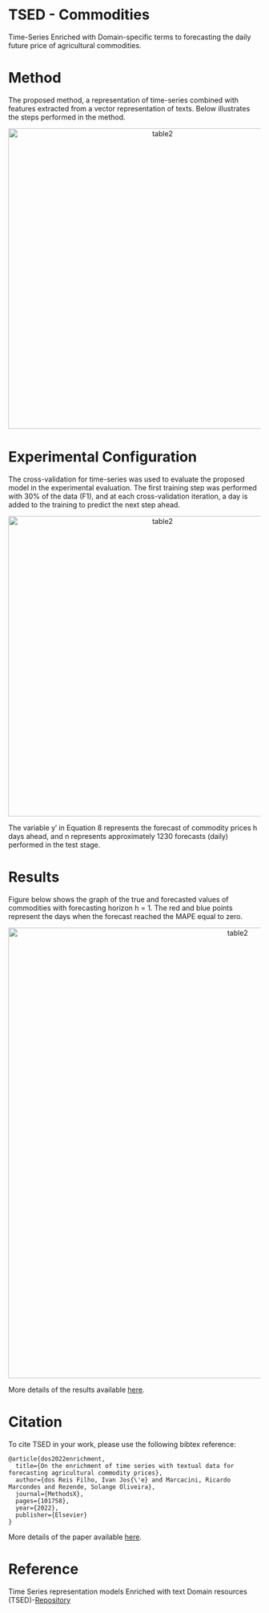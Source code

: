 # TSED - Commodities

Time-Series Enriched with Domain-specific terms to forecasting the daily future price of agricultural commodities.

# Method

The proposed method, a representation of time-series combined with features extracted from a vector representation of texts. Below illustrates the steps performed in the method.

<p align="center">
  <img src="https://ars.els-cdn.com/content/image/1-s2.0-S2215016122001388-ga1_lrg.jpg" width="600px" alt="table2"/>
</p>

# Experimental Configuration

The cross-validation for time-series was used to evaluate the proposed model in the experimental evaluation. The first training step was performed with 30% of the data (F1), and at each cross-validation iteration, a day is added to the training to predict the next step ahead.

<p align="center">
  <img src="https://ars.els-cdn.com/content/image/1-s2.0-S2215016122001388-gr3_lrg.jpg" width="600px" alt="table2"/>
</p>

The variable y′ in Equation 8 represents the forecast of commodity prices h days ahead, and n represents approximately 1230 forecasts (daily) performed in the test stage.

# Results

Figure below shows the graph of the true and forecasted values of commodities with forecasting horizon h = 1. The red and blue points represent the days when the forecast reached the MAPE equal to zero. 

<p align="center">
  <img src="https://ars.els-cdn.com/content/image/1-s2.0-S2215016122001388-gr4_lrg.jpg" width="900px" alt="table2"/>
</p>

More details of the results available [here](https://colab.research.google.com/drive/1zhXSrMmOtN3eSgCZfel-K9mhrH9153zA?usp=sharing).

# Citation

To cite TSED in your work, please use the following bibtex reference:

```
@article{dos2022enrichment,
  title={On the enrichment of time series with textual data for forecasting agricultural commodity prices},
  author={dos Reis Filho, Ivan Jos{\'e} and Marcacini, Ricardo Marcondes and Rezende, Solange Oliveira},
  journal={MethodsX},
  pages={101758},
  year={2022},
  publisher={Elsevier}
}
```
More details of the paper available [here](https://www.sciencedirect.com/science/article/pii/S2215016122001388).

# Reference

Time Series representation models Enriched with text Domain resources (TSED)-[Repository](https://github.com/ivanfilhoreis/tsed)
